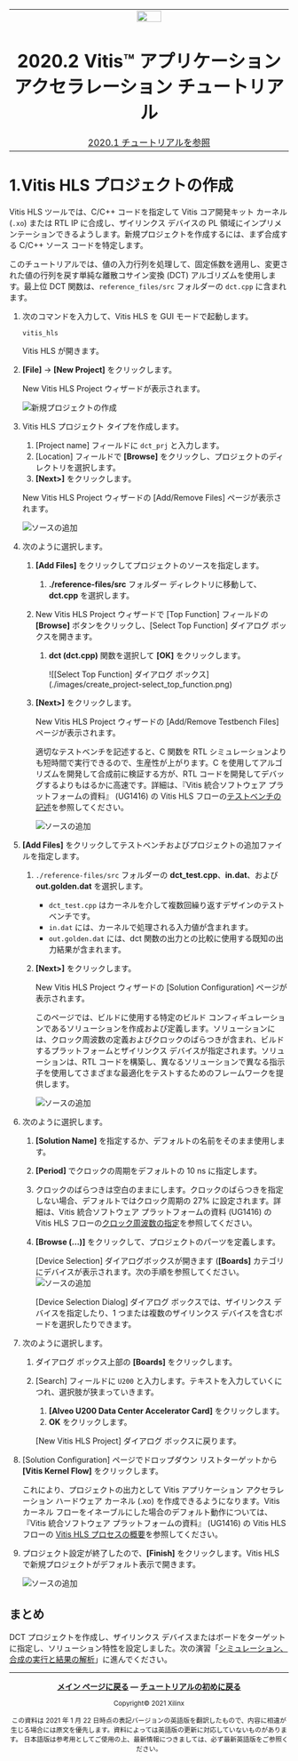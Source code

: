 <table class="sphinxhide">
 <tr>
   <td align="center"><img src="https://japan.xilinx.com/content/dam/xilinx/imgs/press/media-kits/corporate/xilinx-logo.png" width="30%"/><h1>2020.2 Vitis™ アプリケーション アクセラレーション チュートリアル</h1><a href="https://github.com/Xilinx/Vitis-Tutorials/tree/2020.1">2020.1 チュートリアルを参照</a></td>
 </tr>
</table>
<!--
# Copyright 2021 Xilinx Inc.
#
# Licensed under the Apache License, Version 2.0 (the "License");
# you may not use this file except in compliance with the License.
# You may obtain a copy of the License at
#
#     http://www.apache.org/licenses/LICENSE-2.0
#
# Unless required by applicable law or agreed to in writing, software
# distributed under the License is distributed on an "AS IS" BASIS,
# WITHOUT WARRANTIES OR CONDITIONS OF ANY KIND, either express or implied.
# See the License for the specific language governing permissions and
# limitations under the License.
-->

# 1\.Vitis HLS プロジェクトの作成

Vitis HLS ツールでは、C/C++ コードを指定して Vitis コア開発キット カーネル (`.xo`) または RTL IP に合成し、ザイリンクス デバイスの PL 領域にインプリメンテーションできるようします。新規プロジェクトを作成するには、まず合成する C/C++ ソース コードを特定します。

このチュートリアルでは、値の入力行列を処理して、固定係数を適用し、変更された値の行列を戻す単純な離散コサイン変換 (DCT) アルゴリズムを使用します。最上位 DCT 関数は、`reference_files/src` フォルダーの `dct.cpp` に含まれます。

1. 次のコマンドを入力して、Vitis HLS を GUI モードで起動します。

   `vitis_hls`

   Vitis HLS が開きます。

2. **\[File]** → **\[New Project]** をクリックします。

   New Vitis HLS Project ウィザードが表示されます。

   ![新規プロジェクトの作成](./images/create_project-new.png)

3. Vitis HLS プロジェクト タイプを作成します。

   1. \[Project name] フィールドに `dct_prj` と入力します。
   2. \[Location] フィールドで **\[Browse]** をクリックし、プロジェクトのディレクトリを選択します。
   3. **\[Next>]** をクリックします。

   New Vitis HLS Project ウィザードの \[Add/Remove Files] ページが表示されます。

   ![ソースの追加](./images/create_project-add_source.png)

4. 次のように選択します。

   1. **\[Add Files]** をクリックしてプロジェクトのソースを指定します。

      1. **./reference-files/src** フォルダー ディレクトリに移動して、**dct.cpp** を選択します。

   2. New Vitis HLS Project ウィザードで \[Top Function] フィールドの **\[Browse]** ボタンをクリックし、\[Select Top Function] ダイアログ ボックスを開きます。

      1. **dct (dct.cpp)** 関数を選択して **\[OK]** をクリックします。

         ![\[Select Top Function] ダイアログ ボックス](./images/create_project-select_top_function.png)

   3. **\[Next>]** をクリックします。

      New Vitis HLS Project ウィザードの \[Add/Remove Testbench Files] ページが表示されます。

      適切なテストベンチを記述すると、C 関数を RTL シミュレーションよりも短時間で実行できるので、生産性が上がります。C を使用してアルゴリズムを開発して合成前に検証する方が、RTL コードを開発してデバッグするよりもはるかに高速です。詳細は、『Vitis 統合ソフトウェア プラットフォームの資料』 (UG1416) の Vitis HLS フローの[テストベンチの記述](https://japan.xilinx.com/html_docs/xilinx2020_1/vitis_doc/verifyingcodecsimulation.html#sav1584759936384)を参照してください。

      ![ソースの追加](./images/create_project-add_testbench.png)

5. **\[Add Files]** をクリックしてテストベンチおよびプロジェクトの追加ファイルを指定します。

   1. `./reference-files/src` フォルダーの **dct\_test.cpp**、**in.dat**、および **out.golden.dat** を選択します。

      * `dct_test.cpp` はカーネルを介して複数回繰り返すデザインのテストベンチです。
      * `in.dat` には、カーネルで処理される入力値が含まれます。
      * `out.golden.dat` には、dct 関数の出力との比較に使用する既知の出力結果が含まれます。

   2. **\[Next>]** をクリックします。

      New Vitis HLS Project ウィザードの \[Solution Configuration] ページが表示されます。

      このページでは、ビルドに使用する特定のビルド コンフィギュレーションであるソリューションを作成および定義します。ソリューションには、クロック周波数の定義およびクロックのばらつきが含まれ、ビルドするプラットフォームとザイリンクス デバイスが指定されます。ソリューションは、RTL コードを構築し、異なるソリューションで異なる指示子を使用してさまざまな最適化をテストするためのフレームワークを提供します。

      ![ソースの追加](./images/create_project-solution_config.png)

6. 次のように選択します。

   1. **\[Solution Name]** を指定するか、デフォルトの名前をそのまま使用します。

   2. **\[Period]** でクロックの周期をデフォルトの 10 ns に指定します。

   3. クロックのばらつきは空白のままにします。クロックのばらつきを指定しない場合、デフォルトではクロック周期の 27% に設定されます。詳細は、Vitis 統合ソフトウェア プラットフォームの資料 (UG1416) の Vitis HLS フローの[クロック周波数の指定](https://japan.xilinx.com/cgi-bin/docs/rdoc?v=2020.2;t=vitis+doc;d=creatingnewvitishlsproject.html;a=ycw1585572210561)を参照してください。

   4. **\[Browse (...)]** をクリックして、プロジェクトのパーツを定義します。

      \[Device Selection] ダイアログボックスが開きます (**\[Boards]** カテゴリにデバイスが表示されます。次の手順を参照してください。![ソースの追加](./images/create_project-select_part.png)

      \[Device Selection Dialog] ダイアログ ボックスでは、ザイリンクス デバイスを指定したり、1 つまたは複数のザイリンクス デバイスを含むボードを選択したりできます。

7. 次のように選択します。

   1. ダイアログ ボックス上部の **\[Boards]** をクリックします。

   2. \[Search] フィールドに `U200` と入力します。テキストを入力していくにつれ、選択肢が狭まっていきます。

      1. **\[Alveo U200 Data Center Accelerator Card]** をクリックします。
      2. **OK** をクリックします。

      \[New Vitis HLS Project] ダイアログ ボックスに戻ります。

8. \[Solution Configuration] ページでドロップダウン リストターゲットから **\[Vitis Kernel Flow]** をクリックします。

   これにより、プロジェクトの出力として Vitis アプリケーション アクセラレーション ハードウェア カーネル (.xo) を作成できるようになります。Vitis カーネル フローをイネーブルにした場合のデフォルト動作については、『Vitis 統合ソフトウェア プラットフォームの資料』 (UG1416) の Vitis HLS フローの [Vitis HLS プロセスの概要](https://japan.xilinx.com/html_docs/xilinx2020_2/vitis_doc/vitis_hls_process.html#djn1584047476918)を参照してください。

9. プロジェクト設定が終了したので、**\[Finish]** をクリックします。Vitis HLS で新規プロジェクトがデフォルト表示で開きます。

   ![ソースの追加](./images/create_project-default_perspective.png)

## まとめ

DCT プロジェクトを作成し、ザイリンクス デバイスまたはボードをターゲットに指定し、ソリューション特性を設定しました。次の演習「[シミュレーション、合成の実行と結果の解析](./synth_and_analysis.md)」に進んでください。</br>

<hr/>
<p align="center" class="sphinxhide"><b><a href="/README.md">メイン ページに戻る</a> &mdash; <a href="./README.md">チュートリアルの初めに戻る</a></b></p>
<p align="center" class="sphinxhide"><sup>Copyright&copy; 2021 Xilinx</sup></p>
<p align="center"><sup>この資料は 2021 年 1 月 22 日時点の表記バージョンの英語版を翻訳したもので、内容に相違が生じる場合には原文を優先します。資料によっては英語版の更新に対応していないものがあります。
日本語版は参考用としてご使用の上、最新情報につきましては、必ず最新英語版をご参照ください。</sup></p>

